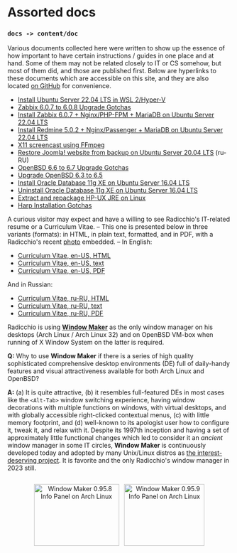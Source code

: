 # Assorted docs

### `docs -> content/doc`

Various documents collected here were written to show up the essence of how important to have certain instructions / guides in one place and at hand. Some of them may not be related closely to IT or CS somehow, but most of them did, and those are published first. Below are hyperlinks to these documents which are accessible on this site, and they are also located [on GitHub](https://github.com/rgolubtsov/rgolubtsov.github.io/tree/master/src/data/docs "Assorted docs on GitHub") for convenience.

* [Install Ubuntu Server 22.04 LTS in WSL 2/Hyper-V](/data/docs/ubuntusrv/ubuntu-jammy-powered-by-wsl-2-and-hyper-v)
* [Zabbix 6.0.7 to 6.0.8 Upgrade Gotchas](/data/docs/ubuntusrv/zabbix-607-to-608-upgrade-gotchas)
* [Install Zabbix 6.0.7 + Nginx/PHP-FPM + MariaDB on Ubuntu Server 22.04 LTS](/data/docs/ubuntusrv/zabbix-nginx-php-fpm-mariadb-on-ubuntu-jammy)
* [Install Redmine 5.0.2 + Nginx/Passenger + MariaDB on Ubuntu Server 22.04 LTS](/data/docs/ubuntusrv/redmine-nginx-passenger-mariadb-on-ubuntu-jammy)
* [X11 screencast using FFmpeg](/data/docs/ffmpeg/x11-screencast)
* [Restore Joomla! website from backup on Ubuntu Server 20.04 LTS](/data/docs/ubuntusrv/joomla-website-restoring-from-backup-on-ubuntu-focal-ru) (ru-RU)
* [OpenBSD 6.6 to 6.7 Upgrade Gotchas](/data/docs/openbsd/upgrade-66-to-67)
* [Upgrade OpenBSD 6.3 to 6.5](/data/docs/openbsd/upgrade-63-to-65)
* [Install Oracle Database 11g XE on Ubuntu Server 16.04 LTS](/data/docs/ubuntusrv/oracle-11-2-x-xe-on-ubuntu-16-04-x-lts)
* [Uninstall Oracle Database 11g XE on Ubuntu Server 16.04 LTS](/data/docs/ubuntusrv/ubuntu-16-04-x-lts-wo-oracle-11-2-x-xe)
* [Extract and repackage HP-UX JRE on Linux](/data/docs/hpuxiasrv/extract-and-repackage-jre-from-hpux-jdk-depot-bundle-on-linux)
* [Harp Installation Gotchas](/data/docs/harp-inst/gotchas)

A curious visitor may expect and have a willing to see Radicchio's IT-related resume or a Curriculum Vitae. &ndash; This one is presented below in three variants (formats): in HTML, in plain text, formatted, and in PDF, with a Radicchio's recent [photo](/static/img/radicchio/radicchio.jpg) embedded. &ndash; In English:

* [Curriculum Vitae, en-US, HTML](/data/docs/cv/cv_en_us)
* [Curriculum Vitae, en-US, text](/docs/cv/radislav-golubtsov-resume-en_US.txt)
* [Curriculum Vitae, en-US, PDF](/docs/cv/radislav-golubtsov-resume-en_US.pdf)

And in Russian:

* [Curriculum Vitae, ru-RU, HTML](/data/docs/cv/cv_ru_ru)
* [Curriculum Vitae, ru-RU, text](/docs/cv/radislav-golubtsov-resume-ru_RU.txt)
* [Curriculum Vitae, ru-RU, PDF](/docs/cv/radislav-golubtsov-resume-ru_RU.pdf)

Radicchio is using **[Window Maker](http://windowmaker.org "Window Maker: Window Manager for X")** as the only window manager on his desktops (Arch Linux / Arch Linux 32) and on OpenBSD VM-box when running of X Window System on the latter is required.

**Q:** Why to use **Window Maker** if there is a series of high quality sophisticated comprehensive desktop environments (DE) full of daily-handy features and visual attractiveness available for both Arch Linux and OpenBSD?

**A:** (a) It is quite attractive, (b) it resembles full-featured DEs in most cases like the `<Alt-Tab>` window switching experience, having window decorations with multiple functions on windows, with virtual desktops, and with globally accessible right-clicked contextual menus, (c) with little memory footprint, and (d) well-known to its apologist user how to configure it, tweak it, and relax with it. Despite its 1997th inception and having a set of approximately little functional changes which led to consider it an *ancient* window manager in some IT circles, **Window Maker** is continuously developed today and adopted by many Unix/Linux distros as [the interest-deserving project](https://repo.or.cz/wmaker-crm.git "The Window Maker window manager"). It is favorite and the only Radicchio's window manager in 2023 still.

<p style="padding-top:14px;text-align:center"><img src="/static/img/misc/window-maker-0.95.8-info-panel-on-arch-linux-384x278.png" style="border:0;width:192px;height:139px" alt="Window Maker 0.95.8 Info Panel on Arch Linux" />&nbsp;&nbsp;&nbsp;<img src="/static/img/misc/window-maker-0.95.9-info-panel-on-arch-linux-362x278.png" style="border:0;width:181px;height:139px" alt="Window Maker 0.95.9 Info Panel on Arch Linux" /></p>
